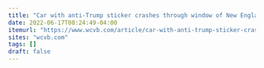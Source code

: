 ```yaml
---
title: "Car with anti-Trump sticker crashes through window of New England for Trump store"
date: 2022-06-17T08:24:49-04:00
itemurl: "https://www.wcvb.com/article/car-with-anti-trump-sticker-crashes-through-window-of-new-england-for-trump-store/40315884"
sites: "wcvb.com"
tags: []
draft: false
---
```


